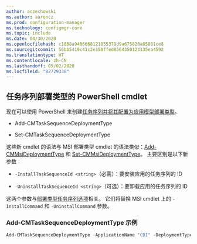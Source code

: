 ```yaml
---
author: aczechowski
ms.author: aaroncz
ms.prod: configuration-manager
ms.technology: configmgr-core
ms.topic: include
ms.date: 04/30/2020
ms.openlocfilehash: c1808a9486668121855379d9a675826a05881ce8
ms.sourcegitcommit: 56bb5419c41c2e150ffed0564350123135ea4592
ms.translationtype: HT
ms.contentlocale: zh-CN
ms.lasthandoff: 05/02/2020
ms.locfileid: "82729338"
---
```

## <a name="powershell-cmdlets-for-task-sequence-deployment-types"></a><a name="bkmk_osdpwsh"></a> 任务序列部署类型的 PowerShell cmdlet

<!--7019342-->

现在可以使用 PowerShell 来创建[任务序列并将其配置为应用模型部署类型](../../../../../apps/get-started/creating-windows-applications.md#bkmk_tsdt)。

- Add-CMTaskSequenceDeploymentType 

- Set-CMTaskSequenceDeploymentType 

这些新 cmdlet 的语法与 MSI 部署类型 cmdlet 的语法类似：[Add-CMMsiDeploymentType](https://docs.microsoft.com/powershell/module/configurationmanager/Add-CMMsiDeploymentType?view=sccm-ps) 和 [Set-CMMsiDeploymentType](https://docs.microsoft.com/powershell/module/configurationmanager/Set-CMMsiDeploymentType?view=sccm-ps)。 主要区别是以下新参数：

- `-InstallTaskSequenceId <string>`（必需）：要安装应用的任务序列的 ID

- `-UninstallTaskSequenceId <string>`（可选）：要卸载应用的任务序列的 ID

这两个参数与[部署类型任务序列选项](../../../../../apps/deploy-use/create-applications.md#bkmk_dt-ts)相关。 它们将替换 MSI cmdlet 上的 `-InstallCommand` 和 `-UninstallCommand` 参数。

### <a name="add-cmtasksequencedeploymenttype-example"></a>Add-CMTaskSequenceDeploymentType 示例

```powershell
Add-CMTaskSequenceDeploymentType -ApplicationName "CBI" -DeploymentTypeName "Complex install" -Comment "New Deployment Type" -InstallTaskSequenceId "ABC001EB" -UninstallTaskSequenceId "ABC00378" -ScriptLanguage "PowerShell" -ScriptText "dir"
```
